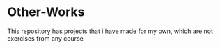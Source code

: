 # Other-Works
This repository has projects that i have made for my own, which are not exercises from any course
